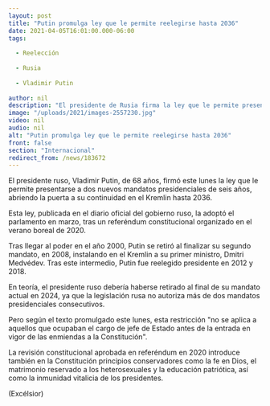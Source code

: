 ```yaml
---
layout: post
title: "Putin promulga ley que le permite reelegirse hasta 2036"
date: 2021-04-05T16:01:00.000-06:00
tags:
  
  - Reelección
  
  - Rusia
  
  - Vladimir Putin
  
author: nil
description: "El presidente de Rusia firma la ley que le permite presentarse a dos nuevos mandatos presidenciales de seis años, allanando el camino a su permanencia en el poder hasta 2036"
image: "/uploads/2021/images-2557230.jpg"
video: nil
audio: nil
alt: "Putin promulga ley que le permite reelegirse hasta 2036"
front: false
section: "Internacional"
redirect_from: /news/183672
---
```


El presidente ruso, Vladimir Putin, de 68 años, firmó este lunes la ley que le permite presentarse a dos nuevos mandatos presidenciales de seis años, abriendo la puerta a su continuidad en el Kremlin hasta 2036.

Esta ley, publicada en el diario oficial del gobierno ruso, la adoptó el parlamento en marzo, tras un referéndum constitucional organizado en el verano boreal de 2020.

Tras llegar al poder en el año 2000, Putin se retiró al finalizar su segundo mandato, en 2008, instalando en el Kremlin a su primer ministro, Dmitri Medvédev. Tras este intermedio, Putin fue reelegido presidente en 2012 y 2018.

En teoría, el presidente ruso debería haberse retirado al final de su mandato actual en 2024, ya que la legislación rusa no autoriza más de dos mandatos presidenciales consecutivos.

Pero según el texto promulgado este lunes, esta restricción "no se aplica a aquellos que ocupaban el cargo de jefe de Estado antes de la entrada en vigor de las enmiendas a la Constitución".

La revisión constitucional aprobada en referéndum en 2020 introduce también en la Constitución principios conservadores como la fe en Dios, el matrimonio reservado a los heterosexuales y la educación patriótica, así como la inmunidad vitalicia de los presidentes.

(Excélsior)